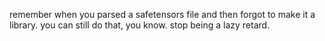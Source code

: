 remember when you parsed a safetensors file and then forgot to make it a library. you can still do that, you know. stop being a lazy retard.